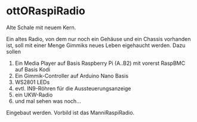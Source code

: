 # ottORaspiRadio
Alte Schale mit neuem Kern.

Ein altes Radio, von dem nur noch ein Gehäuse und ein Chassis vorhanden ist,
soll mit einer Menge Gimmiks neues Leben eigehaucht werden.
Dazu sollen
1. Ein Media Player auf Basis Raspberry Pi (A..B2) mit vorerst RaspBMC auf Basis Kodi
2. Ein Gimmik-Controller auf Arduino Nano Basis
3. WS2801 LEDs
4. evtl. IN9-Röhren für die Aussteuerungsanzeige
5. ein UKW-Radio
6. und mal sehen was noch...

Eingebaut werden.
Vorbild ist das ManniRaspiRadio.
